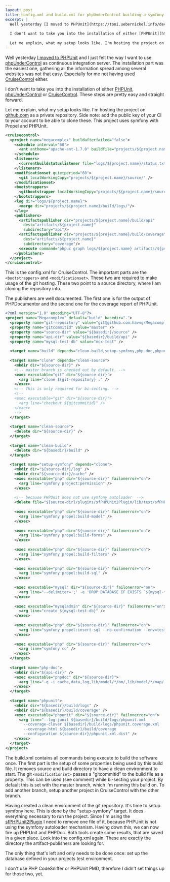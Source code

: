 ```yaml
---
layout: post
title: config.xml and build.xml for phpUnderControl building a symfony project hosted on github
excerpt: |
  Well yesterday [I moved to PHPUnit](https://toni.uebernickel.info/development/add-a-project-wide-testcase-to-sfphpunit2plugin/) and I just felt the way I want to use [phpUnderControl](https://phpundercontrol.org/) as continuous integration server. The installation part was the easiest one, gathering all the information spread among several websites was not that easy. Especially for me not having used [CruiseControl](https://cruisecontrol.sourceforge.net/) either.
  
  I don't want to take you into the installation of either [PHPUnit](https://www.phpunit.de/manual/current/en/installation.html), [phpUnderControl](https://phpundercontrol.org/documentation/installation.html) or [CruiseControl](https://cruisecontrol.sourceforge.net/main/install.html). These steps are pretty easy and straight forward.
  
  Let me explain, what my setup looks like. I'm hosting the project on [github.com](https://github.com/) as a private repository. Side note: add the public key of your CI to your account to be able to clone these. This project uses symfony with Propel and PHPUnit.
---
```

Well yesterday [I moved to PHPUnit](https://toni.uebernickel.info/development/add-a-project-wide-testcase-to-sfphpunit2plugin/) and I just felt the way I want to use [phpUnderControl](https://phpundercontrol.org/) as continuous integration server. The installation part was the easiest one, gathering all the information spread among several websites was not that easy. Especially for me not having used [CruiseControl](https://cruisecontrol.sourceforge.net/) either.

I don't want to take you into the installation of either [PHPUnit](https://www.phpunit.de/manual/current/en/installation.html), [phpUnderControl](https://phpundercontrol.org/documentation/installation.html) or [CruiseControl](https://cruisecontrol.sourceforge.net/main/install.html). These steps are pretty easy and straight forward.

Let me explain, what my setup looks like. I'm hosting the project on [github.com](https://github.com/) as a private repository. Side note: add the public key of your CI to your account to be able to clone these. This project uses symfony with Propel and PHPUnit.

```xml
<cruisecontrol>
  <project name="megacomplex" buildafterfailed="false">
    <schedule interval="60">
      <ant anthome="apache-ant-1.7.0" buildfile="projects/${project.name}/build.xml"/>
    </schedule>
    <listeners>
      <currentbuildstatuslistener file="logs/${project.name}/status.txt"/>
    </listeners>
    <modificationset quietperiod="60">
      <git localWorkingCopy="projects/${project.name}/source/" />
    </modificationset>
    <bootstrappers>
      <gitbootstrapper localWorkingCopy="projects/${project.name}/source/" />
    </bootstrappers>
    <log dir="logs/${project.name}">
      <merge dir="projects/${project.name}/build/logs/"/>
    </log>
    <publishers>
      <artifactspublisher dir="projects/${project.name}/build/api"
        dest="artifacts/${project.name}"
        subdirectory="api"/>
      <artifactspublisher dir="projects/${project.name}/build/coverage"
        dest="artifacts/${project.name}"
        subdirectory="coverage"/>
      <execute command="phpuc graph logs/${project.name} artifacts/${project.name}"/>
    </publishers>
  </project>
</cruisecontrol>
```

This is the config.xml for CruiseControl. The important parts are the `<bootstrappers>` and `<modificationset>`. These two are required to make usage of the git hosting. These two point to a source directory, where I am cloning the repository into.

The publishers are well documented. The first one is for the output of PHPDocumentor and the second one for the coverage report of PHPUnit.

```xml
<?xml version="1.0" encoding="UTF-8"?>
<project name="Megacomplex" default="build" basedir=".">
  <property name="git-repository" value="git@github.com:havvg/Megacomplex.git" />
  <property name="gitcommitid" value="master" />
  <property name="source-dir" value="${basedir}/source" />
  <property name="api-dir" value="${basedir}/build/api" />
  <property name="mysql-test-db" value="mcx-test" />
 
  <target name="build" depends="clean-build,setup-symfony,php-doc,phpunit" />
 
  <target name="clone" depends="clean-source">
    <mkdir dir="${source-dir}" />
    <!-- master branch is checked out by default. -->
    <exec executable="git" dir="${source-dir}">
      <arg line="clone ${git-repository} ." />
    </exec>
    <!-- This is only required for bi-secting. -->
    <!--
    <exec executable="git" dir="${source-dir}">
      <arg line="checkout ${gitcommitid}" />
    </exec>
    -->
  </target>
 
  <target name="clean-source">
    <delete dir="${source-dir}" />
  </target>
 
  <target name="clean-build">
    <delete dir="${basedir}/build" />
  </target>
 
  <target name="setup-symfony" depends="clone">
    <mkdir dir="${source-dir}/log" />
    <mkdir dir="${source-dir}/cache" />
    <exec executable="php" dir="${source-dir}" failonerror="on">
      <arg line="symfony project:permission" />
    </exec>
 
    <!-- because PHPUnit does not use symfony autoloader  -->
    <delete file="${source-dir}/plugins/sfPHPUnit2Plugin/lib/test/sfPHPUnitBaseTestCase.class.php" />
 
    <exec executable="php" dir="${source-dir}" failonerror="on">
      <arg line="symfony propel:build-model" />
    </exec>
 
    <exec executable="php" dir="${source-dir}" failonerror="on">
      <arg line="symfony propel:build-forms" />
    </exec>
 
    <exec executable="php" dir="${source-dir}" failonerror="on">
      <arg line="symfony propel:build-filters" />
    </exec>
 
    <exec executable="php" dir="${source-dir}" failonerror="on">
      <arg line="symfony propel:build-sql" />
    </exec>
 
    <exec executable="mysql" dir="${source-dir}" failonerror="on">
      <arg line="--delimiter=';' -e 'DROP DATABASE IF EXISTS `${mysql-test-db}`;'" />
    </exec>
 
    <exec executable="mysqladmin" dir="${source-dir}" failonerror="on">
      <arg line="create ${mysql-test-db}" />
    </exec>
 
    <exec executable="php" dir="${source-dir}" failonerror="on">
      <arg line="symfony propel:insert-sql --no-confirmation --env=test" />
    </exec>
 
    <exec executable="php" dir="${source-dir}" failonerror="on">
      <arg line="symfony cc" />
    </exec>
  </target>
 
  <target name="php-doc">
    <mkdir dir="${api-dir}" />
    <exec executable="phpdoc" dir="${source-dir}">
      <arg line="-q -i cache,data,log,lib/model/*/om/,lib/model/*/map/,lib/form/*/base,lib/filter/*/base,lib/vendor,test,web -t ${api-dir} -tb /usr/share/php/data/phpUnderControl/data/phpdoc -o HTML:Phpuc:phpuc -d ."/>
    </exec>
  </target>
 
  <target name="phpunit">
    <mkdir dir="${basedir}/build/logs" />
    <mkdir dir="${basedir}/build/coverage" />
    <exec executable="phpunit" dir="${source-dir}" failonerror="on">
      <arg line="--log-junit ${basedir}/build/logs/phpunit.xml
        --coverage-clover ${basedir}/build/logs/phpunit.coverage.xml
        --coverage-html ${basedir}/build/coverage
        --configuration ${source-dir}/phpunit.xml.dist" />
    </exec>
  </target>
</project>
```

The build.xml contains all commands being execute to build the software once. The first part is the setup of some properties being used by this build file. It removes source and build directory to have a clean environment to start. The git `<modificationset>` passes a "gitcommitid" to the build file as a property. This can be used (see comment) while bi-secting your project. By default this is set with the master branch, which I'm running this build on. To add another branch, setup another project in CruiseControl with the other branch.

Having created a clean environment of the git repository. It's time to setup symfony here. This is done by the "setup-symfony" target. It does everything necessary to run the project. Since I'm using the [sfPHPUnit2Plugin](https://www.symfony-project.org/plugins/sfPHPUnit2Plugin) I need to remove one file of it, because PHPUnit is not using the symfony autoloader mechanism. Having down this, we can now fire up PHPUnit and PHPDoc. Both tools create some results, that are saved in a given place. Look into the config.xml again. These are exactly the directory the artifact-publishers are looking for.

The only thing that's left and only needs to be done once: set up the database defined in your projects test environment.

I don't use PHP CodeSniffer or PHPUnit PMD, therefore I didn't set things up for those two, yet.
